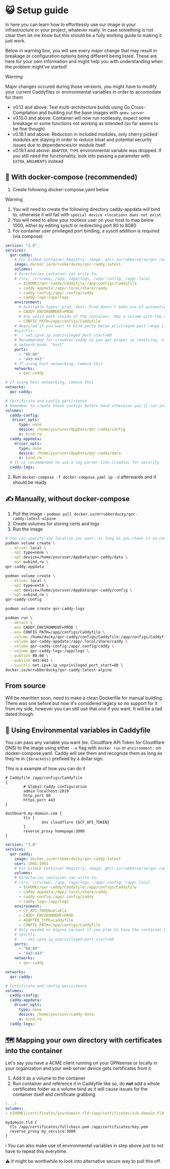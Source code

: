 # 😺 Setup guide

In here you can learn how to effortlessly use our image in your infrastructure or your project, whatever really. In case something is not clear then let me know but this should be a fully working guide to making it just work.

Below in warning box, you will see every major change that may result in breakage or configuration options being different being listed. These are here for your own information and might help you with understanding when the problem might've started!

>[!WARNING]
> Major changes occured during those versions, you might have to modify your current Caddyfiles or environmental variables in order to accomodate for them

- v0.12 and above: Test multi-architecture builds using Go Cross-Compilation and building out the base images with `qemu-server`
- v0.15.0 and above: Container will now run rootlessly, expect some breakage or some functions not working as intended (so far seems to be fine though)
- v0.18.1 and above: Reduction in included modules, only cherry picked modules are staying in order to reduce bloat and potential security issues due to dependencies/or module itself
- v0.19.1 and above: `ADAPTER_TYPE` environmental variable was dropped. If you still need the functionality, look into passing a parameter with `EXTRA_ARGUMENTS` instead

## 🐳 With docker-compose (recommended)

1. Create following docker-compose.yaml below

>[!WARNING]
> 1. You will need to create the following directory caddy-appdata will bind to, otherwise it will fail with `special device <location> does not exist`
> 2. You will need to allow your rootless user on your host to map below 1000, either by editing sysctl or redirecting port 80 to 8080
> 3. For container user privileged port binding, a sysctl addition is required (via compose)

```yaml
version: "3.8"
services:
  qor-caddy:
    # For GitHub Container Registry: image: ghcr.io/rubberverse/qor-caddy:latest-alpine
    image: docker.io/mrrubberducky/qor-caddy:latest
    volumes:
    # Directories container can write to:
    # /srv, /srv/www, /app, /app/logs, /app/.config, /app/.local
      - ${HOME}/qor-caddy/Caddyfile:/app/configs/Caddyfile
      - caddy-appdata:/app/.local/share/caddy
      - caddy-config:/app/.config/caddy
      - caddy-logs:/app/logs
    environment:
      # Available types: prod, test. Prod doesn't make use of automatic config reload, test does. It is generally not recommended to have dynamic config reload in production, as said by Caddy wiki.
      - CADDY_ENVIRONMENT=PROD
      # Any valid path inside of the container. Map a volume with the config file to this location
      - CONFIG_PATH=/app/configs/Caddyfile
    # Required if you want to bind ports below privileged port range (1000 by default) with rootless container user
    #sysctls:
    #  - net.ipv4.ip_unprivileged_port_start=80
    # Recommended for crowdsec-caddy so you get proper ip resolving, also possible to accomplish it with pasta but it makes it more annoying to setup
    # network_mode: "host"
    ports:
      - "80:80"
      - "443:443"
    # If using host networking, remove this
    networks:
      - qor-caddy

# If using host networking, remove this
networks:
  qor-caddy:

# Certificate and config persistence
# Remember to create those configs before hand otherwise you'll run into issues while trying to deploy
volumes:
  caddy-config:
   driver_opts:
      type: none
      device: /home/youruser/AppData/qor-caddy/config
      o: bind,rw
  caddy-appdata:
    driver_opts:
      type: none
      device: /home/youruser/AppData/qor-caddy/data
      o: bind,rw
  # It is recommended to use a log parser like Crowdsec for security
  caddy-logs:
```

2. Run `docker-compose -f docker-compose.yaml up -d` afterwards and it should be ready


## ✍️ Manually, without docker-compose

1. Pull the image - `podman pull docker.io/mrrubberducky/qor-caddy:latest-alpine`
2. Create volumes for storing certs and logs
3. Run the image

```bash
# You can specify any location you want, as long as you chown it so container user can write to it
podman volume create \
  --driver local \
  --opt type=none \
  --opt device=/home/youruser/AppData/qor-caddy/data \
  --opt o=bind,rw \
qor-caddy-appdata

podman volume create \
  --driver local \
  --opt type=ext4 \
  --opt device=/home/youruser/AppData/qor-caddy/config \
  --opt o=bind,rw \
qor-caddy-config

podman volume create qor-caddy-logs
```

```bash
podman run \
  --detach \
  --env CADDY_ENVIRONMENT=PROD \
  --env CONFIG_PATH=/app/configs/Caddyfile \
  --volume /home/ducky/qor-caddy/configs/Caddyfile:/app/configs/Caddyfile \
  --volume qor-caddy-appdata:/app/.local/share/caddy \
  --volume qor-caddy-config:/app/.config/caddy \
  --volume qor-caddy-logs:/app/logs \
  --publish 80:80 \
  --publish 443:443 \
  --sysctls net.ipv4.ip_unprivileged_port_start=80 \
docker.io/mrrubberducky/qor-caddy:latest-alpine
```

## From source

Will be rewritten soon, need to make a clean Dockerfile for manual building. There was one before but now it's considered legacy so no support for it from my side, however you can still use that one if you want. It will be a tad dated though.

## 📨 Using Environmental variables in Caddyfile

You can pass any variable you want (ex. Cloudflare API Token for Cloudflare DNS) to the image using either `--e` flag with `docker run` or `environment:` on docker-compose.yaml. Caddy will see them and recognize them as long as they're in `{$brackets}` prefixed by a dollar sign.

This is a example of how you can do it

```caddyfile
# Caddyfile /app/configs/Caddyfile
{
        # Global Caddy configuration
        admin localhost:2019
        http_port 80
        https_port 443
}

dashboard.my-domain.com {
        tls {
                dns cloudflare {$CF_API_TOKEN}
        }
        reverse_proxy homepage:3000
}
```

```yaml
version: "3.8"
services:
  qor-caddy:
    image: docker.io/mrrubberducky/qor-caddy:latest
    user: 1001:1001
    # For GitHub Container Registry: image: ghcr.io/rubberverse/qor-caddy:latest
    volumes:
    # Directories container can write to:
    # /srv, /srv/www, /app, /app/logs, /app/.config, /app/.local
      - ${HOME}/qor-caddy/Caddyfile:/app/configs/Caddyfile
      - caddy-appdata:/app/.local/share/caddy
      - caddy-config:/app/.config/caddy
      - caddy-logs:/app/logs
    environment:
      - CF_API_TOKEN=blabla
      - CADDY_ENVIRONMENT=PROD
      - ADAPTER_TYPE=caddyfile
      - CONFIG_PATH=/app/configs/Caddyfile
    # Only needed on Alpine variant if you plan to have the container bind to ports below 1000
    # sysctls:
    #   - net.ipv4.ip_unprivileged_port_start=80
    ports:
      - "80:80"
      - "443:443"
    networks:
      - qor-caddy

networks:
  qor-caddy:

# Certificate and config persistence
volumes:
  caddy-config:
  caddy-appdata:
    driver_opts:
      type: none
      device: /home/youruser/caddy-data
      o: bind,rw
  caddy-logs:
```

## 🗺️ Mapping your own directory with certificates into the container

Let's say you have a ACME client running on your OPNsense or locally in your organization and your web server device gets certificates from it

1. Add it as a volume to the container
2. Run container and reference it in Caddyfile like so, do **not** add a whole certificates folder as a volume bind as it will cause issues for the container itself and certificate grabbing

```yaml
(...)
volumes:
- ${HOME}/certificates/yourdomain.tld:/app/certificates/sub.domain.tld
```

```caddyfile
mydomain.tld {
  tls /app/certificates/fullchain.pem /app/certificates/key.pem
  reverse_proxy my_service:3000
}
```

ℹ️ You can also make use of environmental variables in step above just to not have to repeat this everytime. 

⚠️ It might be worthwhile to look into alternative secure way to pull this off.
